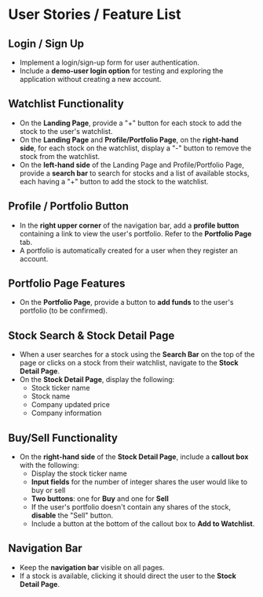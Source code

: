# User Stories / Feature List

## Login / Sign Up
- Implement a login/sign-up form for user authentication.
- Include a **demo-user login option** for testing and exploring the application without creating a new account.

## Watchlist Functionality
- On the **Landing Page**, provide a "+" button for each stock to add the stock to the user's watchlist.
- On the **Landing Page** and **Profile/Portfolio Page**, on the **right-hand side**, for each stock on the watchlist, display a "-" button to remove the stock from the watchlist.
- On the **left-hand side** of the Landing Page and Profile/Portfolio Page, provide a **search bar** to search for stocks and a list of available stocks, each having a "+" button to add the stock to the watchlist.

## Profile / Portfolio Button
- In the **right upper corner** of the navigation bar, add a **profile button** containing a link to view the user's portfolio. Refer to the **Portfolio Page** tab.
- A portfolio is automatically created for a user when they register an account.

## Portfolio Page Features
- On the **Portfolio Page**, provide a button to **add funds** to the user's portfolio (to be confirmed).

## Stock Search & Stock Detail Page
- When a user searches for a stock using the **Search Bar** on the top of the page or clicks on a stock from their watchlist, navigate to the **Stock Detail Page**.
- On the **Stock Detail Page**, display the following:
  - Stock ticker name
  - Stock name
  - Company updated price
  - Company information

## Buy/Sell Functionality
- On the **right-hand side** of the **Stock Detail Page**, include a **callout box** with the following:
  - Display the stock ticker name
  - **Input fields** for the number of integer shares the user would like to buy or sell
  - **Two buttons**: one for **Buy** and one for **Sell**
  - If the user's portfolio doesn't contain any shares of the stock, **disable** the "Sell" button.
  - Include a button at the bottom of the callout box to **Add to Watchlist**.

## Navigation Bar
- Keep the **navigation bar** visible on all pages.
- If a stock is available, clicking it should direct the user to the **Stock Detail Page**.

